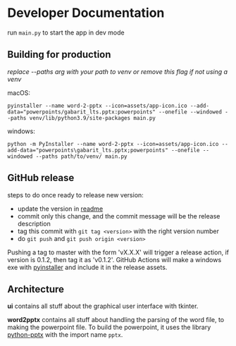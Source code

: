# Developer Documentation
run `main.py` to start the app in dev mode

## Building for production
*replace --paths arg with your path to venv or remove this flag if not using a venv*

macOS:
```shell
pyinstaller --name word-2-pptx --icon=assets/app-icon.ico --add-data="powerpoints/gabarit_lts.pptx:powerpoints" --onefile --windowed --paths venv/lib/python3.9/site-packages main.py
```
windows:
```shell
python -m PyInstaller --name word-2-pptx --icon=assets/app-icon.ico --add-data="powerpoints\gabarit_lts.pptx;powerpoints" --onefile --windowed --paths path/to/venv/ main.py
```

## GitHub release
steps to do once ready to release new version:
- update the version in [readme](README.md) 
- commit only this change, and the commit message will be the release description
- tag this commit with `git tag <version>` with the right version number
- do `git push` and `git push origin <version>`


Pushing a tag to master with the form 'vX.X.X' will trigger a release action, if version is 0.1.2, then tag it as 'v0.1.2'. GitHub Actions will make a windows exe with [pyinstaller](https://pyinstaller.org/en/stable/) and include it in the release assets.

## Architecture
**ui** contains all stuff about the graphical user interface with tkinter.

**word2pptx** contains all stuff about handling the parsing of the word file, to making the powerpoint file. To build the powerpoint, it uses the library [python-pptx](https://github.com/scanny/python-pptx) with the import name `pptx`.